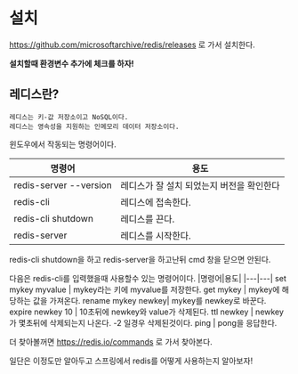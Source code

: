 # 설치
https://github.com/microsoftarchive/redis/releases 로 가서 설치한다.

**설치할때 환경변수 추가에 체크를 하자!**


## 레디스란?
    레디스는 키-값 저장소이고 NoSQL이다.
    레디스는 영속성을 지원하는 인메모리 데이터 저장소이다.


윈도우에서 작동되는 명령어이다.

|명령어|용도|
|---|---|
redis-server --version | 레디스가 잘 설치 되었는지 버전을 확인한다
redis-cli | 레디스에 접속한다.
redis-cli shutdown | 레디스를 끈다.
redis-server | 레디스를 시작한다.

redis-cli shutdown을 하고 redis-server을 하고난뒤 cmd 창을 닫으면 안된다.

다음은 redis-cli를 입력했을때 사용할수 있는 명령어이다.
|명령어|용도|
|---|---|
set mykey myvalue | mykey라는 키에 myvalue를 저장한다.
get mykey | mykey에 해당하는 값을 가져온다.
rename mykey newkey| mykey를 newkey로 바꾼다.
expire newkey 10 | 10초뒤에 newkey와 value가 삭제된다.
ttl newkey | newkey가 몇초뒤에 삭제되는지 나온다. -2 일경우 삭제된것이다.
ping | pong을 응답한다.

더 찾아볼꺼면 https://redis.io/commands 로 가서 찾아본다.

일단은 이정도만 알아두고 스프링에서 redis를 어떻게 사용하는지 알아보자!